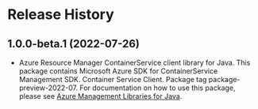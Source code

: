 # Release History

## 1.0.0-beta.1 (2022-07-26)

- Azure Resource Manager ContainerService client library for Java. This package contains Microsoft Azure SDK for ContainerService Management SDK. Container Service Client. Package tag package-preview-2022-07. For documentation on how to use this package, please see [Azure Management Libraries for Java](https://aka.ms/azsdk/java/mgmt).
